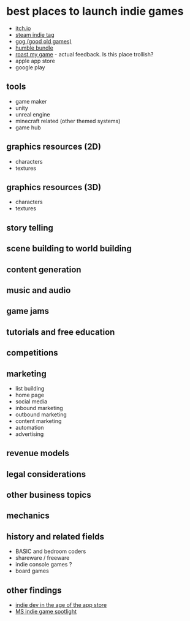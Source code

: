 # best places to launch indie games

- [itch.io](https://itch.io/)
- [steam indie tag](https://store.steampowered.com/tags/en/Indie/)
- [gog (good old games)](https://www.gog.com/games?page=1&sort=popularity&category=indie)
- [humble bundle](https://humblebundle.com)
- [roast my game](https://roastmygame.com/) - actual feedback. Is this place trollish?
- apple app store
- google play


## tools

- game maker
- unity
- unreal engine
- minecraft related (other themed systems)
- game hub

## graphics resources (2D)

- characters
- textures

## graphics resources (3D)

- characters
- textures



## story telling


## scene building to world building



## content generation


## music and audio




## game jams


## tutorials and free education


## competitions


## marketing

- list building
- home page
- social media
- inbound marketing
- outbound marketing
- content marketing
- automation
- advertising


## revenue models


## legal considerations


## other business topics




## mechanics

## history and related fields

- BASIC and bedroom coders
- shareware / freeware 
- indie console games ?
- board games


## other findings

- [indie dev in the age of the app store](https://www.imore.com/indie-developers-age-app-store)
- [MS indie game spotlight](https://www.microsoft.com/en-us/store/collections/indiegamespotlight)
